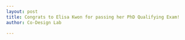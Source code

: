```yaml
---
layout: post
title: Congrats to Elisa Kwon for passing her PhD Qualifying Exam!
author: Co-Design Lab

---
```

